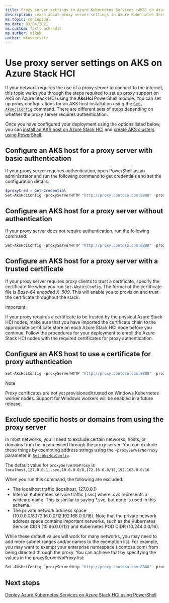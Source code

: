 ```yaml
---
title: Proxy server settings in Azure Kubernetes Services (AKS) on Azure Stack HCI
description: Learn about proxy server settings in Azure Kubernetes Service (AKS) on Azure Stack HCI
ms.topic: conceptual
ms.date: 03/04/2021
ms.custom: fasttrack-edit
ms.author: mikek
author: mkostersitz
---
```

# Use proxy server settings on AKS on Azure Stack HCI

If your network requires the use of a proxy server to connect to the internet, this topic walks you through the steps required to set up proxy support on AKS on Azure Stack HCI using the **AksHci** PowerShell module. You can set up proxy configurations for an AKS host installation using the [`Set-AksHciConfig`](./set-akshciconfig.md) command. There are different sets of steps depending on whether the proxy server requires authentication.

Once you have configured your deployment using the options listed below, you can [install an AKS host on Azure Stack HCI](./setup-powershell.md) and [create AKS clusters using PowerShell](./create-kubernetes-cluster-powershell.md).

## Configure an AKS host for a proxy server with basic authentication  

If your proxy server requires authentication, open PowerShell as an administrator and run the following command to get credentials and set the configuration details:

```powershell
$proxyCred = Get-Credential
Set-AksHciConfig -proxyServerHTTP "http://proxy.contoso.com:8888" -proxyServerHTTPS "http://proxy.contoso.com:8888" -proxyServerCredential $ProxyCred
```

## Configure an AKS host for a proxy server without authentication  

If your proxy server does not require authentication, run the following command:

```powershell
Set-AksHciConfig -proxyServerHTTP "http://proxy.contoso.com:8888" -proxyServerHTTPS "http://proxy.contoso.com:8888"
```

## Configure an AKS host for a proxy server with a trusted certificate

If your proxy server requires proxy clients to trust a certificate, specify the certificate file when you run `Set-AksHciConfig`. The format of the certificate file is *Base-64 encoded X .509*. This will enable you to provision and trust the certificate throughout the stack.

> [!Important]
> If your proxy requires a certificate to be trusted by the physical Azure Stack HCI nodes, make sure that you have imported the certificate chain to the appropriate certificate store on each Azure Stack HCI node before you continue. Follow the procedures for your deployment to enroll the Azure Stack HCI nodes with the required certificates for proxy authentication.

## Configure an AKS host to use a certificate for proxy authentication

```powershell
Set-AksHciConfig -proxyServerHTTP "http://proxy.contoso.com:8888" -proxyServerHTTPS "http://proxy.contoso.com:8888" -proxyServerCertFile "C:\proxycertificate.crt"
```

> [!NOTE]
> Proxy certificates are not yet provisioned/trusted on Windows Kubernetes worker nodes. Support for Windows workers will be enabled in a future release.

## Exclude specific hosts or domains from using the proxy server

In most networks, you'll need to exclude certain networks, hosts, or domains from being accessed through the proxy server. You can exclude these things by exempting address strings using the `-proxyServerNoProxy` parameter in [`Set-AksHciConfig`](./set-akshciconfig.md).

The default value for `proxyServerNoProxy` is `localhost,127.0.0.1,.svc,10.0.0.0/8,172.16.0.0/12,192.168.0.0/16`

When you run this command, the following are excluded:

- The localhost traffic (localhost, 127.0.0.1)
- Internal Kubernetes service traffic (.svc) where _.svc_ represents a wildcard name. This is similar to saying *.svc, but none is used in this schema.
- The private network address space (10.0.0.0/8,172.16.0.0/12,192.168.0.0/16). Note that the private network address space contains important networks, such as the Kubernetes Service CIDR (10.96.0.0/12) and Kubernetes POD CIDR (10.244.0.0/16).

While these default values will work for many networks, you may need to add more subnet ranges and/or names to the exemption list. For example, you may want to exempt your enterprise namespace (.contoso.com) from being directed through the proxy. You can achieve that by specifying the values in the proxyServerNoProxy list:

```powershell
Set-AksHciConfig -proxyServerHttp "http://proxy.contoso.com:8888" -proxyServerHttps "http://proxy.contoso.com:8888" -proxyServerNoProxy "localhost,127.0.0.1,.svc,10.0.0.0/8,172.16.0.0/12,192.168.0.0/16,.contoso.com"
```

## Next steps

[Deploy Azure Kubernetes Services on Azure Stack HCI using PowerShell](./setup-powershell.md)
